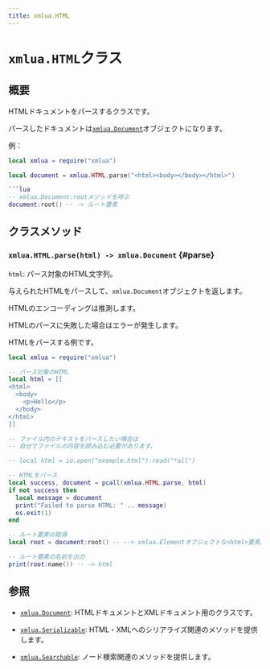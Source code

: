 ```yaml
---
title: xmlua.HTML
---
```


# `xmlua.HTML`クラス

## 概要

HTMLドキュメントをパースするクラスです。

パースしたドキュメントは[`xmlua.Document`][document]オブジェクトになります。

例：

```lua
local xmlua = require("xmlua")

local document = xmlua.HTML.parse("<html><body></body></html>")

```lua
-- xmlua.Document:rootメソッドを呼ぶ
document:root() -- -> ルート要素
```

## クラスメソッド

### `xmlua.HTML.parse(html) -> xmlua.Document` {#parse}

`html`: パース対象のHTML文字列。

与えられたHTMLをパースして、`xmlua.Document`オブジェクトを返します。

HTMLのエンコーディングは推測します。

HTMLのパースに失敗した場合はエラーが発生します。

HTMLをパースする例です。

```lua
local xmlua = require("xmlua")

-- パース対象のHTML
local html = [[
<html>
  <body>
    <p>Hello</p>
  </body>
</html>
]]

-- ファイル内のテキストをパースしたい場合は
-- 自分でファイルの内容を読み込む必要があります。

-- local html = io.open("example.html"):read("*all")

-- HTMLをパース
local success, document = pcall(xmlua.HTML.parse, html)
if not success then
  local message = document
  print("Failed to parse HTML: " .. message)
  os.exit(1)
end

-- ルート要素の取得
local root = document:root() -- --> xmlua.Elementオブジェクトな<html>要素。

-- ルート要素の名前を出力
print(root:name()) -- -> html
```

## 参照

  * [`xmlua.Document`][document]: HTMLドキュメントとXMLドキュメント用のクラスです。

  * [`xmlua.Serializable`][serializable]: HTML・XMLへのシリアライズ関連のメソッドを提供します。

  * [`xmlua.Searchable`][searchable]: ノード検索関連のメソッドを提供します。


[document]:document.html

[serializable]:serializable.html

[searchable]:searchable.html
